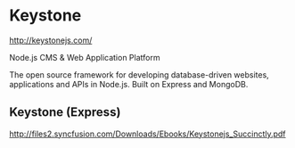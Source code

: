 # Keystone 



http://keystonejs.com/

Node.js CMS & Web Application Platform

The open source framework for developing database-driven websites, applications and APIs in Node.js. Built on Express and MongoDB.



## Keystone (Express)

http://files2.syncfusion.com/Downloads/Ebooks/Keystonejs_Succinctly.pdf
















